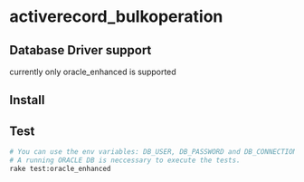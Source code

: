 # activerecord_bulkoperation

## Database Driver support
currently only oracle_enhanced is supported

## Install

## Test
```bash
# You can use the env variables: DB_USER, DB_PASSWORD and DB_CONNECTION to specify the DB connection.
# A running ORACLE DB is neccessary to execute the tests.
rake test:oracle_enhanced
```